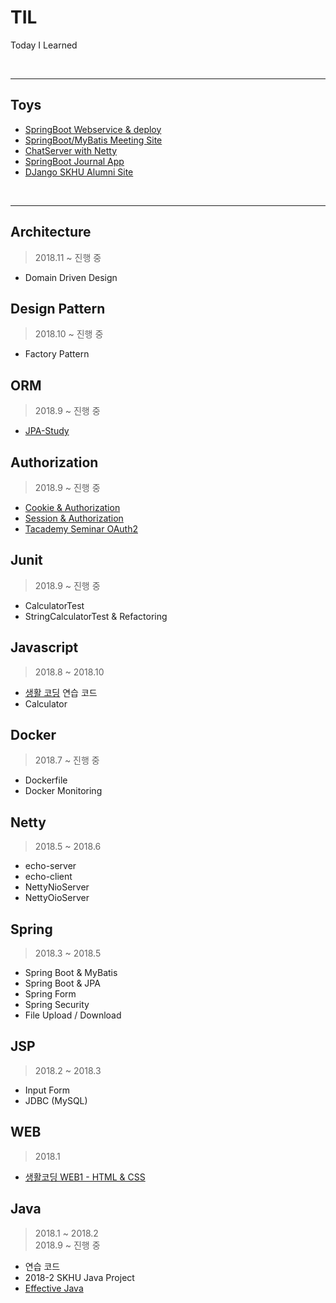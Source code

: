# TIL
Today I Learned

<br/>

*****
## Toys

- [SpringBoot Webservice & deploy](https://github.com/koda93/spring-boot-webservice)  
- [SpringBoot/MyBatis Meeting Site](https://github.com/koda93/Itda)  
- [ChatServer with Netty](https://github.com/koda93/ChatServerWithNetty)  
- [SpringBoot Journal App](https://github.com/koda93/spring-boot-journal)  
- [DJango SKHU Alumni Site](https://github.com/koda93/2016-dbproject)

<br/>

*****

## Architecture
> 2018.11 ~ 진행 중

- Domain Driven Design   


## Design Pattern
> 2018.10 ~ 진행 중

- Factory Pattern


## ORM
> 2018.9 ~  진행 중

- [JPA-Study](https://github.com/koda93/jpa-study.git)


## Authorization
> 2018.9 ~ 진행 중

- [Cookie & Authorization](https://opentutorials.org/course/3387)
- [Session & Authorization](https://opentutorials.org/course/3400)
- [Tacademy Seminar OAuth2](https://koda93.github.io/토크ON세미나-oauth2/)


## Junit
> 2018.9 ~ 진행 중

- CalculatorTest
- StringCalculatorTest & Refactoring


## Javascript  
> 2018.8 ~ 2018.10

- [생활 코딩](https://opentutorials.org/course/3085) 연습 코드
- Calculator


## Docker  
> 2018.7 ~ 진행 중

- Dockerfile
- Docker Monitoring


## Netty  
> 2018.5 ~ 2018.6

- echo-server
- echo-client
- NettyNioServer
- NettyOioServer


## Spring  
> 2018.3 ~ 2018.5

- Spring Boot & MyBatis
- Spring Boot & JPA
- Spring Form
- Spring Security
- File Upload / Download


## JSP  
> 2018.2 ~ 2018.3

- Input Form
- JDBC (MySQL)

## WEB
> 2018.1

- [생활코딩 WEB1 - HTML & CSS](https://github.com/koda93/web1)

## Java  
> 2018.1 ~ 2018.2  
> 2018.9 ~ 진행 중

- 연습 코드
- 2018-2 SKHU Java Project
- [Effective Java](https://koda93.github.io/tags/#Effective%20Java)
